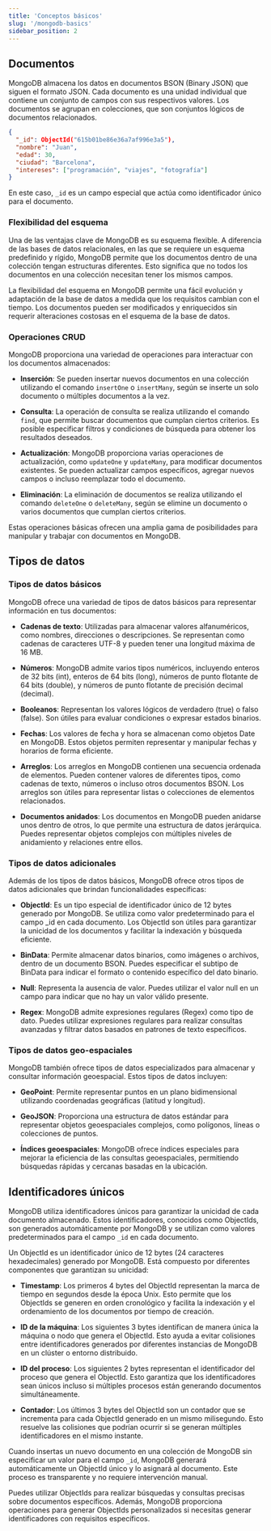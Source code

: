 ```yaml
---
title: 'Conceptos básicos'
slug: '/mongodb-basics'
sidebar_position: 2
---
```


## Documentos

MongoDB almacena los datos en documentos BSON (Binary JSON) que siguen el formato JSON. Cada documento es una unidad individual que contiene un conjunto de campos con sus respectivos valores. Los documentos se agrupan en colecciones, que son conjuntos lógicos de documentos relacionados.

```json
{
  "_id": ObjectId("615b01be86e36a7af996e3a5"),
  "nombre": "Juan",
  "edad": 30,
  "ciudad": "Barcelona",
  "intereses": ["programación", "viajes", "fotografía"]
}
```

En este caso, `_id` es un campo especial que actúa como identificador único para el documento.

### Flexibilidad del esquema

Una de las ventajas clave de MongoDB es su esquema flexible. A diferencia de las bases de datos relacionales, en las que se requiere un esquema predefinido y rígido, MongoDB permite que los documentos dentro de una colección tengan estructuras diferentes. Esto significa que no todos los documentos en una colección necesitan tener los mismos campos.

La flexibilidad del esquema en MongoDB permite una fácil evolución y adaptación de la base de datos a medida que los requisitos cambian con el tiempo. Los documentos pueden ser modificados y enriquecidos sin requerir alteraciones costosas en el esquema de la base de datos.

### Operaciones CRUD

MongoDB proporciona una variedad de operaciones para interactuar con los documentos almacenados:

- **Inserción**: Se pueden insertar nuevos documentos en una colección utilizando el comando `insertOne` o `insertMany`, según se inserte un solo documento o múltiples documentos a la vez.

- **Consulta**: La operación de consulta se realiza utilizando el comando `find`, que permite buscar documentos que cumplan ciertos criterios. Es posible especificar filtros y condiciones de búsqueda para obtener los resultados deseados.

- **Actualización**: MongoDB proporciona varias operaciones de actualización, como `updateOne` y `updateMany`, para modificar documentos existentes. Se pueden actualizar campos específicos, agregar nuevos campos o incluso reemplazar todo el documento.

- **Eliminación**: La eliminación de documentos se realiza utilizando el comando `deleteOne` o `deleteMany`, según se elimine un documento o varios documentos que cumplan ciertos criterios.

Estas operaciones básicas ofrecen una amplia gama de posibilidades para manipular y trabajar con documentos en MongoDB.

## Tipos de datos

### Tipos de datos básicos

MongoDB ofrece una variedad de tipos de datos básicos para representar información en tus documentos:

- **Cadenas de texto**: Utilizadas para almacenar valores alfanuméricos, como nombres, direcciones o descripciones. Se representan como cadenas de caracteres UTF-8 y pueden tener una longitud máxima de 16 MB.

- **Números**: MongoDB admite varios tipos numéricos, incluyendo enteros de 32 bits (int), enteros de 64 bits (long), números de punto flotante de 64 bits (double), y números de punto flotante de precisión decimal (decimal).

- **Booleanos**: Representan los valores lógicos de verdadero (true) o falso (false). Son útiles para evaluar condiciones o expresar estados binarios.

- **Fechas**: Los valores de fecha y hora se almacenan como objetos Date en MongoDB. Estos objetos permiten representar y manipular fechas y horarios de forma eficiente.

- **Arreglos**: Los arreglos en MongoDB contienen una secuencia ordenada de elementos. Pueden contener valores de diferentes tipos, como cadenas de texto, números o incluso otros documentos BSON. Los arreglos son útiles para representar listas o colecciones de elementos relacionados.

- **Documentos anidados**: Los documentos en MongoDB pueden anidarse unos dentro de otros, lo que permite una estructura de datos jerárquica. Puedes representar objetos complejos con múltiples niveles de anidamiento y relaciones entre ellos.

### Tipos de datos adicionales

Además de los tipos de datos básicos, MongoDB ofrece otros tipos de datos adicionales que brindan funcionalidades específicas:

- **ObjectId**: Es un tipo especial de identificador único de 12 bytes generado por MongoDB. Se utiliza como valor predeterminado para el campo _id en cada documento. Los ObjectId son útiles para garantizar la unicidad de los documentos y facilitar la indexación y búsqueda eficiente.

- **BinData**: Permite almacenar datos binarios, como imágenes o archivos, dentro de un documento BSON. Puedes especificar el subtipo de BinData para indicar el formato o contenido específico del dato binario.

- **Null**: Representa la ausencia de valor. Puedes utilizar el valor null en un campo para indicar que no hay un valor válido presente.

- **Regex**: MongoDB admite expresiones regulares (Regex) como tipo de dato. Puedes utilizar expresiones regulares para realizar consultas avanzadas y filtrar datos basados en patrones de texto específicos.

### Tipos de datos geo-espaciales

MongoDB también ofrece tipos de datos especializados para almacenar y consultar información geoespacial. Estos tipos de datos incluyen:

- **GeoPoint**: Permite representar puntos en un plano bidimensional utilizando coordenadas geográficas (latitud y longitud).

- **GeoJSON**: Proporciona una estructura de datos estándar para representar objetos geoespaciales complejos, como polígonos, líneas o colecciones de puntos.

- **Índices geoespaciales**: MongoDB ofrece índices especiales para mejorar la eficiencia de las consultas geoespaciales, permitiendo búsquedas rápidas y cercanas basadas en la ubicación.

## Identificadores únicos

MongoDB utiliza identificadores únicos para garantizar la unicidad de cada documento almacenado. Estos identificadores, conocidos como ObjectIds, son generados automáticamente por MongoDB y se utilizan como valores predeterminados para el campo `_id` en cada documento.

Un ObjectId es un identificador único de 12 bytes (24 caracteres hexadecimales) generado por MongoDB. Está compuesto por diferentes componentes que garantizan su unicidad:

- **Timestamp**: Los primeros 4 bytes del ObjectId representan la marca de tiempo en segundos desde la época Unix. Esto permite que los ObjectIds se generen en orden cronológico y facilita la indexación y el ordenamiento de los documentos por tiempo de creación.

- **ID de la máquina**: Los siguientes 3 bytes identifican de manera única la máquina o nodo que genera el ObjectId. Esto ayuda a evitar colisiones entre identificadores generados por diferentes instancias de MongoDB en un clúster o entorno distribuido.

- **ID del proceso**: Los siguientes 2 bytes representan el identificador del proceso que genera el ObjectId. Esto garantiza que los identificadores sean únicos incluso si múltiples procesos están generando documentos simultáneamente.

- **Contador**: Los últimos 3 bytes del ObjectId son un contador que se incrementa para cada ObjectId generado en un mismo milisegundo. Esto resuelve las colisiones que podrían ocurrir si se generan múltiples identificadores en el mismo instante.

Cuando insertas un nuevo documento en una colección de MongoDB sin especificar un valor para el campo `_id`, MongoDB generará automáticamente un ObjectId único y lo asignará al documento. Este proceso es transparente y no requiere intervención manual.

Puedes utilizar ObjectIds para realizar búsquedas y consultas precisas sobre documentos específicos. Además, MongoDB proporciona operaciones para generar ObjectIds personalizados si necesitas generar identificadores con requisitos específicos.
